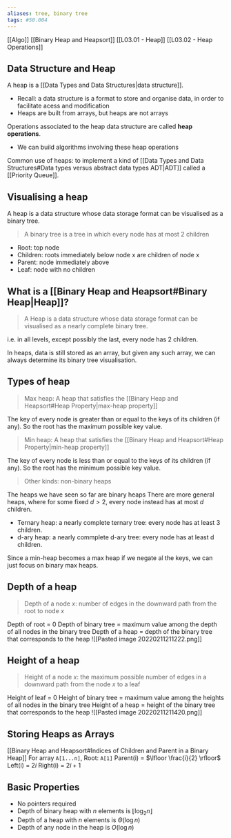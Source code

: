 ```yaml
---
aliases: tree, binary tree
tags: #50.004
---
```

[[Algo]]
[[Binary Heap and Heapsort]]
[[L03.01 - Heap]]
[[L03.02 - Heap Operations]]
## Data Structure and Heap
A heap is a [[Data Types and Data Structures|data structure]].
- Recall: a data structure is a format to store and organise data, in order to facilitate acess and modification
- Heaps are built from arrays, but heaps are not arrays

Operations associated to the heap data structure are called **heap operations**.
- We can build algorithms involving these heap operations

Common use of heaps: to implement a kind of [[Data Types and Data Structures#Data types versus abstract data types ADT|ADT]] called a [[Priority Queue]].

## Visualising a heap
A heap is a data structure whose data storage format can be visualised as a binary tree.

> A binary tree is a tree in which every node has at most 2 children

- Root: top node
- Children: roots immediately below node x are children of node x
- Parent: node immediately above
- Leaf: node with no children

## What is a [[Binary Heap and Heapsort#Binary Heap|Heap]]?
> A Heap is a data structure whose data storage format can be visualised as a nearly complete binary tree.

i.e. in all levels, except possibly the last, every node has 2 children.

In heaps, data is still stored as an array, but given any such array, we can always determine its binary tree visualisation.

## Types of heap
> Max heap: A heap that satisfies the [[Binary Heap and Heapsort#Heap Property|max-heap property]]

The key of every node is greater than or equal to the keys of its children (if any).
So the root has the maximum possible key value.

> Min heap: A heap that satisfies the [[Binary Heap and Heapsort#Heap Property|min-heap property]]

The key of every node is less than or equal to the keys of its children (if any).
So the root has the minimum possible key value.

> Other kinds: non-binary heaps

The heaps we have seen so far are binary heaps
There are more general heaps, where for some fixed $d>2$, every node instead has at most $d$ children.
- Ternary heap: a nearly complete ternary tree: every node has at least 3 children.
- d-ary heap: a nearly commplete d-ary tree: every node has at least d children.

Since a min-heap becomes a max heap if we negate al the keys, we can just focus on binary max heaps.

## Depth of a heap
> Depth of a node $x$: number of edges in the downward path from the root to node $x$

Depth of root = 0
Depth of binary tree = maximum value among the depth of all nodes in the binary tree
Depth of a heap = depth of the binary tree that corresponds to the heap
![[Pasted image 20220211211222.png]]

## Height of a heap
> Height of a node $x$: the maximum possible number of edges in a downward path from the node $x$ to a leaf

Height of leaf = 0
Height of binary tree = maximum value among the heights of all nodes in the binary tree
Height of a heap = height of the binary tree that corresponds to the heap
![[Pasted image 20220211211420.png]]

## Storing Heaps as Arrays
[[Binary Heap and Heapsort#Indices of Children and Parent in a Binary Heap]]
For array `A[1...n]`,
Root: `A[1]`
Parent(i) = $\lfloor \frac{i}{2} \rfloor$
Left(i) = $2i$
Right(i) = $2i + 1$

## Basic Properties
- No pointers required
- Depth of binary heap with $n$ elements is $\lfloor \log_2{n} \rfloor$
- Depth of a heap with $n$ elements is $\Theta(\log{n})$
- Depth of any node in the heap is $O(\log{n})$